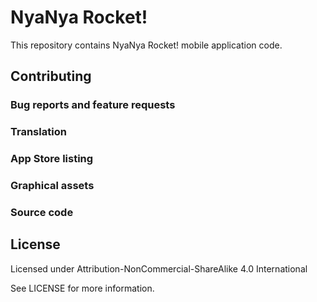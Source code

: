 # NyaNya Rocket!

This repository contains NyaNya Rocket! mobile application code.

## Contributing
### Bug reports and feature requests
### Translation
### App Store listing
### Graphical assets
### Source code

## License
Licensed under Attribution-NonCommercial-ShareAlike 4.0 International

See LICENSE for more information.